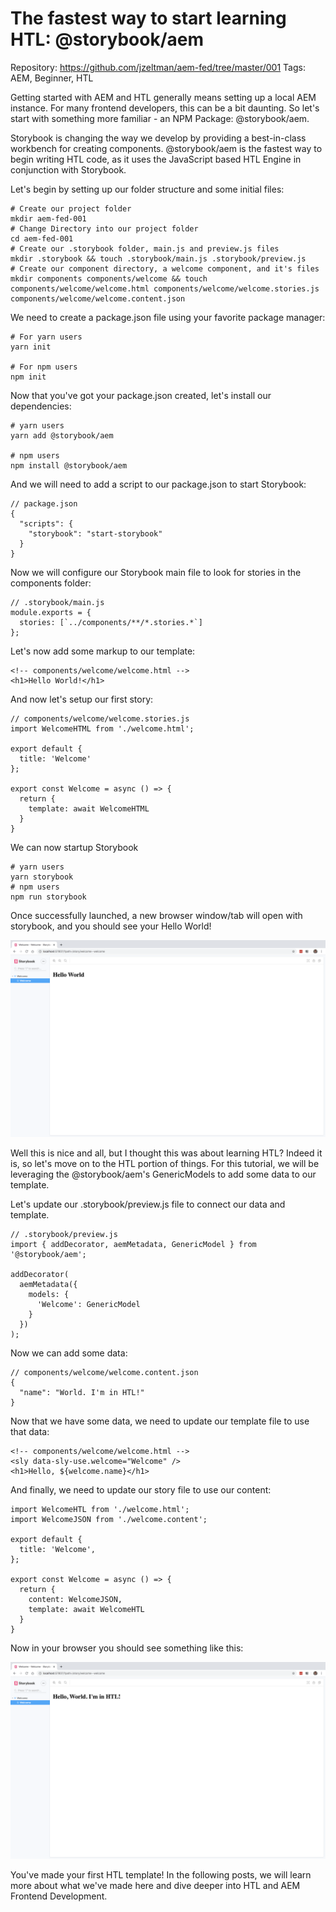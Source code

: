 # The fastest way to start learning HTL: @storybook/aem

Repository: https://github.com/jzeltman/aem-fed/tree/master/001
Tags: AEM, Beginner, HTL

Getting started with AEM and HTL generally means setting up a local AEM instance. For many frontend developers, this can be a bit daunting. So let's start with something more familiar - an NPM Package: @storybook/aem.

Storybook is changing the way we develop by providing a best-in-class workbench for creating components. @storybook/aem is the fastest way to begin writing HTL code, as it uses the JavaScript based HTL Engine in conjunction with Storybook.

Let's begin by setting up our folder structure and some initial files:

    # Create our project folder
    mkdir aem-fed-001
    # Change Directory into our project folder
    cd aem-fed-001
    # Create our .storybook folder, main.js and preview.js files
    mkdir .storybook && touch .storybook/main.js .storybook/preview.js
    # Create our component directory, a welcome component, and it's files
    mkdir components components/welcome && touch components/welcome/welcome.html components/welcome/welcome.stories.js components/welcome/welcome.content.json

We need to create a package.json file using your favorite package manager:

    # For yarn users
    yarn init
    
    # For npm users
    npm init

Now that you've got your package.json created, let's install our dependencies:

    # yarn users
    yarn add @storybook/aem 
    
    # npm users
    npm install @storybook/aem

And we will need to add a script to our package.json to start Storybook:

    // package.json
    {
      "scripts": {
        "storybook": "start-storybook"
      }
    }

Now we will configure our Storybook main file to look for stories in the components folder:

    // .storybook/main.js
    module.exports = {
      stories: [`../components/**/*.stories.*`]
    };

Let's now add some markup to our template:

    <!-- components/welcome/welcome.html -->
    <h1>Hello World!</h1>

And now let's setup our first story:

    // components/welcome/welcome.stories.js
    import WelcomeHTML from './welcome.html';
    
    export default {
      title: 'Welcome'
    };
    
    export const Welcome = async () => {
      return {
        template: await WelcomeHTML
      }
    }

We can now startup Storybook

    # yarn users
    yarn storybook
    # npm users
    npm run storybook

Once successfully launched, a new browser window/tab will open with storybook, and you should see your Hello World!

![resources/hello-world.png](resources/hello-world.png)

Well this is nice and all, but I thought this was about learning HTL? Indeed it is, so let's move on to the HTL portion of things. For this tutorial, we will be leveraging the @storybook/aem's GenericModels to add some data to our template.

Let's update our .storybook/preview.js file to connect our data and template.

    // .storybook/preview.js
    import { addDecorator, aemMetadata, GenericModel } from '@storybook/aem';
    
    addDecorator(
      aemMetadata({
        models: {
          'Welcome': GenericModel
        }
      })
    );

Now we can add some data:

    // components/welcome/welcome.content.json
    {
      "name": "World. I'm in HTL!"
    }

Now that we have some data, we need to update our template file to use that data:

    <!-- components/welcome/welcome.html -->
    <sly data-sly-use.welcome="Welcome" />
    <h1>Hello, ${welcome.name}</h1>

And finally, we need to update our story file to use our content:

    import WelcomeHTL from './welcome.html';
    import WelcomeJSON from './welcome.content';
    
    export default {
      title: 'Welcome',
    };
    
    export const Welcome = async () => {
      return {
        content: WelcomeJSON,
        template: await WelcomeHTL
      }
    }

Now in your browser you should see something like this:

![resources/hello-world-htl.png](resources/hello-world-htl.png)

You've made your first HTL template! In the following posts, we will learn more about what we've made here and dive deeper into HTL and AEM Frontend Development.